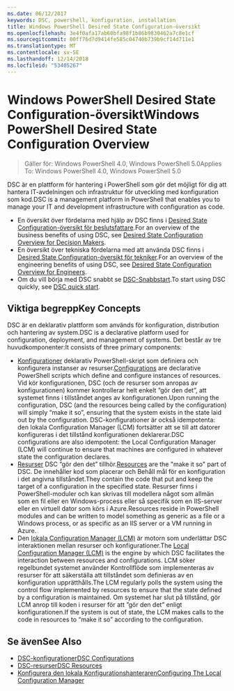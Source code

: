 ```yaml
---
ms.date: 06/12/2017
keywords: DSC, powershell, konfiguration, installation
title: Windows PowerShell Desired State Configuration-översikt
ms.openlocfilehash: 3e4f0afa17ab60bfa98f1b86b9830462a7c8e1cf
ms.sourcegitcommit: 00ff76d7d9414fe585c04740b739b9cf14d711e1
ms.translationtype: MT
ms.contentlocale: sv-SE
ms.lasthandoff: 12/14/2018
ms.locfileid: "53405267"
---
```

# <a name="windows-powershell-desired-state-configuration-overview"></a><span data-ttu-id="336d4-103">Windows PowerShell Desired State Configuration-översikt</span><span class="sxs-lookup"><span data-stu-id="336d4-103">Windows PowerShell Desired State Configuration Overview</span></span>

> <span data-ttu-id="336d4-104">Gäller för: Windows PowerShell 4.0, Windows PowerShell 5.0</span><span class="sxs-lookup"><span data-stu-id="336d4-104">Applies To: Windows PowerShell 4.0, Windows PowerShell 5.0</span></span>

<span data-ttu-id="336d4-105">DSC är en plattform för hantering i PowerShell som gör det möjligt för dig att hantera IT-avdelningen och infrastruktur för utveckling med konfiguration som kod.</span><span class="sxs-lookup"><span data-stu-id="336d4-105">DSC is a management platform in PowerShell that enables you to manage your IT and development infrastructure with configuration as code.</span></span>

- <span data-ttu-id="336d4-106">En översikt över fördelarna med hjälp av DSC finns i [Desired State Configuration-översikt för beslutsfattare](decisionMaker.md).</span><span class="sxs-lookup"><span data-stu-id="336d4-106">For an overview of the business benefits of using DSC, see [Desired State Configuration Overview for Decision Makers](decisionMaker.md).</span></span>
- <span data-ttu-id="336d4-107">En översikt över tekniska fördelarna med att använda DSC finns i [Desired State Configuration-översikt för tekniker](DscForEngineers.md).</span><span class="sxs-lookup"><span data-stu-id="336d4-107">For an overview of the engineering benefits of using DSC, see [Desired State Configuration Overview for Engineers](DscForEngineers.md).</span></span>
- <span data-ttu-id="336d4-108">Om du vill börja med DSC snabbt se [DSC-Snabbstart](../quickstarts/website-quickstart.md).</span><span class="sxs-lookup"><span data-stu-id="336d4-108">To start using DSC quickly, see [DSC quick start](../quickstarts/website-quickstart.md).</span></span>

## <a name="key-concepts"></a><span data-ttu-id="336d4-109">Viktiga begrepp</span><span class="sxs-lookup"><span data-stu-id="336d4-109">Key Concepts</span></span>

<span data-ttu-id="336d4-110">DSC är en deklarativ plattform som används för konfiguration, distribution och hantering av system.</span><span class="sxs-lookup"><span data-stu-id="336d4-110">DSC is a declarative platform used for configuration, deployment, and management of systems.</span></span> <span data-ttu-id="336d4-111">Det består av tre huvudkomponenter:</span><span class="sxs-lookup"><span data-stu-id="336d4-111">It consists of three primary components:</span></span>

- <span data-ttu-id="336d4-112">[Konfigurationer](../configurations/configurations.md) deklarativ PowerShell-skript som definiera och konfigurera instanser av resurser.</span><span class="sxs-lookup"><span data-stu-id="336d4-112">[Configurations](../configurations/configurations.md) are declarative PowerShell scripts which define and configure instances of resources.</span></span>
    <span data-ttu-id="336d4-113">Vid kör konfigurationen, DSC (och de resurser som anropas av konfigurationen) kommer kontrollerar helt enkelt ”gör den det”, att systemet finns i tillståndet anges av konfigurationen.</span><span class="sxs-lookup"><span data-stu-id="336d4-113">Upon running the configuration, DSC (and the resources being called by the configuration) will simply “make it so”, ensuring that the system exists in the state laid out by the configuration.</span></span>
    <span data-ttu-id="336d4-114">DSC-konfigurationer är också idempotenta: den lokala Configuration Manager (LCM) fortsätter att se till att datorer konfigureras i det tillstånd konfigurationen deklarerar.</span><span class="sxs-lookup"><span data-stu-id="336d4-114">DSC configurations are also idempotent: the Local Configuration Manager (LCM) will continue to ensure that machines are configured in whatever state the configuration declares.</span></span>
- <span data-ttu-id="336d4-115">[Resurser](../resources/resources.md) DSC ”gör den det” tillhör.</span><span class="sxs-lookup"><span data-stu-id="336d4-115">[Resources](../resources/resources.md) are the "make it so" part of DSC.</span></span> <span data-ttu-id="336d4-116">De innehåller kod som placerar och Behåll mål för en konfiguration i det angivna tillståndet.</span><span class="sxs-lookup"><span data-stu-id="336d4-116">They contain the code that put and keep the target of a configuration in the specified state.</span></span>
    <span data-ttu-id="336d4-117">Resurser finns i PowerShell-moduler och kan skrivas till modellera något som allmän som en fil eller en Windows-process eller så specifik som en IIS-server eller en virtuell dator som körs i Azure.</span><span class="sxs-lookup"><span data-stu-id="336d4-117">Resources reside in PowerShell modules and can be written to model something as generic as a file or a Windows process, or as specific as an IIS server or a VM running in Azure.</span></span>
- <span data-ttu-id="336d4-118">Den [lokala Configuration Manager (LCM)](../managing-nodes/metaConfig.md) är motorn som underlättar DSC interaktionen mellan resurser och konfigurationer.</span><span class="sxs-lookup"><span data-stu-id="336d4-118">The [Local Configuration Manager (LCM)](../managing-nodes/metaConfig.md) is the engine by which DSC facilitates the interaction between resources and configurations.</span></span>
    <span data-ttu-id="336d4-119">LCM söker regelbundet systemet använder Kontrollflöde som implementeras av resurser för att säkerställa att tillståndet som definieras av en konfiguration upprätthålls.</span><span class="sxs-lookup"><span data-stu-id="336d4-119">The LCM regularly polls the system using the control flow implemented by resources to ensure that the state defined by a configuration is maintained.</span></span>
    <span data-ttu-id="336d4-120">Om systemet har slut på tillstånd, gör LCM anrop till koden i resurser för att ”gör den det” enligt konfigurationen.</span><span class="sxs-lookup"><span data-stu-id="336d4-120">If the system is out of state, the LCM makes calls to the code in resources to “make it so” according to the configuration.</span></span>

## <a name="see-also"></a><span data-ttu-id="336d4-121">Se även</span><span class="sxs-lookup"><span data-stu-id="336d4-121">See Also</span></span>

- [<span data-ttu-id="336d4-122">DSC-konfigurationer</span><span class="sxs-lookup"><span data-stu-id="336d4-122">DSC Configurations</span></span>](../configurations/configurations.md)
- [<span data-ttu-id="336d4-123">DSC-resurser</span><span class="sxs-lookup"><span data-stu-id="336d4-123">DSC Resources</span></span>](../resources/resources.md)
- [<span data-ttu-id="336d4-124">Konfigurera den lokala Konfigurationshanteraren</span><span class="sxs-lookup"><span data-stu-id="336d4-124">Configuring The Local Configuration Manager</span></span>](../managing-nodes/metaConfig.md)
